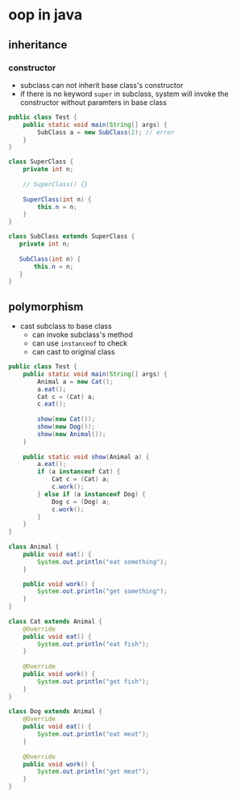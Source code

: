 # oop in java

## inheritance

### constructor

- subclass can not inherit base class's constructor
- if there is no keyword `super` in subclass, system will invoke the constructor without paramters in base class

```java
public class Test {
    public static void main(String[] args) {
        SubClass a = new SubClass(2); // error
    }
}

class SuperClass {
    private int n;
    
    // SuperClass() {}
    
    SuperClass(int n) {
        this.n = n;
    }
}

class SubClass extends SuperClass {
   private int n;
   
   SubClass(int n) {
       this.n = n;
   }
}
```

## polymorphism

- cast subclass to base class
  - can invoke subclass's method
  - can use `instanceof` to check
  - can cast to original class

```java
public class Test {
    public static void main(String[] args) {
        Animal a = new Cat(); 
        a.eat();
        Cat c = (Cat) a;
        c.eat();
        
        show(new Cat());
        show(new Dog());
        show(new Animal());
    }
            
    public static void show(Animal a) {
        a.eat();
        if (a instanceof Cat) {
            Cat c = (Cat) a;  
            c.work();
        } else if (a instanceof Dog) {
            Dog c = (Dog) a;  
            c.work();
        }
    }
}
 
class Animal {  
    public void eat() {
        System.out.println("eat something");
    }

    public void work() {
        System.out.println("get something");
    }
}  
  
class Cat extends Animal {
    @Override
    public void eat() { 
        System.out.println("eat fish");  
    }
    
    @Override
    public void work() {
        System.out.println("get fish");  
    }  
}  
  
class Dog extends Animal {
    @Override
    public void eat() {  
        System.out.println("eat meat");  
    }
    
    @Override
    public void work() {  
        System.out.println("get meat");  
    }  
}
```